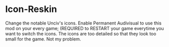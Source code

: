 # Icon-Reskin
Change the notable Unciv's icons. Enable Permanent Audivisual to use this mod on your every game; (REQUIRED to RESTART your game everytime you want to switch the icons.
The icons are too detailed so that they look too small for the game. Not my problem.
